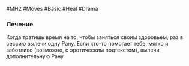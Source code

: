 #MH2 #Moves #Basic #Heal #Drama 

### **Лечение** 

Когда тратишь время на то, чтобы заняться своим здоровьем, раз в сессию вылечи одну Рану. Если кто-то помогает тебе, мягко и заботливо (возможно, с эротическим подтекстом), вылечи дополнительную Рану